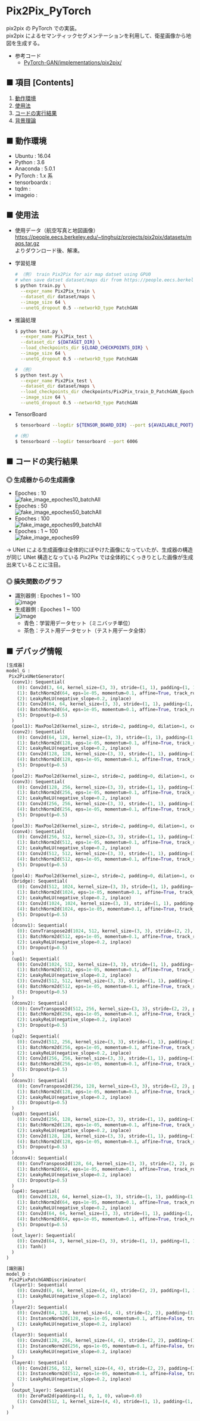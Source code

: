 # Pix2Pix_PyTorch
pix2pix の PyTorch での実装。<br>
pix2pix によるセマンティックセグメンテーションを利用して、衛星画像から地図を生成する。<br>

- 参考コード
    - [PyTorch-GAN/implementations/pix2pix/](https://github.com/eriklindernoren/PyTorch-GAN/tree/master/implementations/pix2pix)

## ■ 項目 [Contents]
1. [動作環境](#動作環境)
1. [使用法](#使用法)
1. [コードの実行結果](#コードの実行結果)
1. [背景理論](https://github.com/Yagami360/My_NoteBook/blob/master/%E6%83%85%E5%A0%B1%E5%B7%A5%E5%AD%A6/%E6%83%85%E5%A0%B1%E5%B7%A5%E5%AD%A6_%E6%A9%9F%E6%A2%B0%E5%AD%A6%E7%BF%92_%E7%94%9F%E6%88%90%E3%83%A2%E3%83%87%E3%83%AB.md#pix2pix)


## ■ 動作環境

- Ubuntu : 16.04
- Python : 3.6
- Anaconda : 5.0.1
- PyTorch : 1.x 系
- tensorboardx :
- tqdm :
- imageio :

## ■ 使用法

- 使用データ（航空写真と地図画像）<br>
  https://people.eecs.berkeley.edu/~tinghuiz/projects/pix2pix/datasets/maps.tar.gz<br>
  よりダウンロード後、解凍。

- 学習処理
  ```sh
  # （例） train Pix2Pix for air map datset using GPU0
  # when save datset dataset/maps dir from https://people.eecs.berkeley.edu/~tinghuiz/projects/pix2pix/datasets/maps.tar.gz
  $ python train.py \
    --exper_name Pix2Pix_train \
    --dataset_dir dataset/maps \
    --image_size 64 \
    --unetG_dropout 0.5 --networkD_type PatchGAN
  ```

- 推論処理
  ```sh
  $ python test.py \
    --exper_name Pix2Pix_test \
    --dataset_dir ${DATASET_DIR} \
    --load_checkpoints_dir ${LOAD_CHECKPOINTS_DIR} \
    --image_size 64 \
    --unetG_dropout 0.5 --networkD_type PatchGAN
  ```
  ```sh
  # （例）
  $ python test.py \
    --exper_name Pix2Pix_test \
    --dataset_dir dataset/maps \
    --load_checkpoints_dir checkpoints/Pix2Pix_train_D_PatchGAN_Epoch100_191231 \
    --image_size 64 \
    --unetG_dropout 0.5 --networkD_type PatchGAN
  ```

- TensorBoard
  ```sh
  $ tensorboard --logdir ${TENSOR_BOARD_DIR} --port ${AVAILABLE_POOT}
  ```

  ```sh
  #（例）
  $ tensorboard --logdir tensorboard --port 6006
  ```

<a id="コードの実行結果"></a>

## ■ コードの実行結果

### ◎ 生成器からの生成画像

- Epoches : 10<br>
  ![fake_image_epoches10_batchAll](https://user-images.githubusercontent.com/25688193/71606211-51840100-2bb2-11ea-8feb-6b3603abce70.png)<br>
- Epoches : 50<br>
  ![fake_image_epoches50_batchAll](https://user-images.githubusercontent.com/25688193/71606207-51840100-2bb2-11ea-82c6-19a80d99d48d.png)<br>
- Epoches : 100<br>
  ![fake_image_epoches99_batchAll](https://user-images.githubusercontent.com/25688193/71606210-51840100-2bb2-11ea-8543-593afadbcc1e.png)<br>
- Epoches : 1 ~ 100<br>
  ![fake_image_epoches99](https://user-images.githubusercontent.com/25688193/71606208-51840100-2bb2-11ea-9ab8-3796264c022e.gif)<br>

→ UNet による生成画像は全体的にぼやけた画像になっていたが、生成器の構造が同じ UNet 構造となっている Pix2Pix では全体的にくっきりとした画像が生成出来ていることに注目。

### ◎ 損失関数のグラフ

- 識別器側 : Epoches 1 ~ 100<br>
  ![image](https://user-images.githubusercontent.com/25688193/71606246-90b25200-2bb2-11ea-9792-e5e2d3e6dfc2.png)<br>
- 生成器側 : Epoches 1 ~ 100<br>
  ![image](https://user-images.githubusercontent.com/25688193/71606259-a758a900-2bb2-11ea-8721-6b2643d59321.png)<br>
  - 青色：学習用データセット（ミニバッチ単位）
  - 茶色：テスト用データセット（テスト用データ全体）

## ■ デバッグ情報

```python
[生成器]
model_G :
 Pix2PixUNetGenerator(
  (conv1): Sequential(
    (0): Conv2d(3, 64, kernel_size=(3, 3), stride=(1, 1), padding=(1, 1))
    (1): BatchNorm2d(64, eps=1e-05, momentum=0.1, affine=True, track_running_stats=True)
    (2): LeakyReLU(negative_slope=0.2, inplace)
    (3): Conv2d(64, 64, kernel_size=(3, 3), stride=(1, 1), padding=(1, 1))
    (4): BatchNorm2d(64, eps=1e-05, momentum=0.1, affine=True, track_running_stats=True)
    (5): Dropout(p=0.5)
  )
  (pool1): MaxPool2d(kernel_size=2, stride=2, padding=0, dilation=1, ceil_mode=False)
  (conv2): Sequential(
    (0): Conv2d(64, 128, kernel_size=(3, 3), stride=(1, 1), padding=(1, 1))
    (1): BatchNorm2d(128, eps=1e-05, momentum=0.1, affine=True, track_running_stats=True)
    (2): LeakyReLU(negative_slope=0.2, inplace)
    (3): Conv2d(128, 128, kernel_size=(3, 3), stride=(1, 1), padding=(1, 1))
    (4): BatchNorm2d(128, eps=1e-05, momentum=0.1, affine=True, track_running_stats=True)
    (5): Dropout(p=0.5)
  )
  (pool2): MaxPool2d(kernel_size=2, stride=2, padding=0, dilation=1, ceil_mode=False)
  (conv3): Sequential(
    (0): Conv2d(128, 256, kernel_size=(3, 3), stride=(1, 1), padding=(1, 1))
    (1): BatchNorm2d(256, eps=1e-05, momentum=0.1, affine=True, track_running_stats=True)
    (2): LeakyReLU(negative_slope=0.2, inplace)
    (3): Conv2d(256, 256, kernel_size=(3, 3), stride=(1, 1), padding=(1, 1))
    (4): BatchNorm2d(256, eps=1e-05, momentum=0.1, affine=True, track_running_stats=True)
    (5): Dropout(p=0.5)
  )
  (pool3): MaxPool2d(kernel_size=2, stride=2, padding=0, dilation=1, ceil_mode=False)
  (conv4): Sequential(
    (0): Conv2d(256, 512, kernel_size=(3, 3), stride=(1, 1), padding=(1, 1))
    (1): BatchNorm2d(512, eps=1e-05, momentum=0.1, affine=True, track_running_stats=True)
    (2): LeakyReLU(negative_slope=0.2, inplace)
    (3): Conv2d(512, 512, kernel_size=(3, 3), stride=(1, 1), padding=(1, 1))
    (4): BatchNorm2d(512, eps=1e-05, momentum=0.1, affine=True, track_running_stats=True)
    (5): Dropout(p=0.5)
  )
  (pool4): MaxPool2d(kernel_size=2, stride=2, padding=0, dilation=1, ceil_mode=False)
  (bridge): Sequential(
    (0): Conv2d(512, 1024, kernel_size=(3, 3), stride=(1, 1), padding=(1, 1))
    (1): BatchNorm2d(1024, eps=1e-05, momentum=0.1, affine=True, track_running_stats=True)
    (2): LeakyReLU(negative_slope=0.2, inplace)
    (3): Conv2d(1024, 1024, kernel_size=(3, 3), stride=(1, 1), padding=(1, 1))
    (4): BatchNorm2d(1024, eps=1e-05, momentum=0.1, affine=True, track_running_stats=True)
    (5): Dropout(p=0.5)
  )
  (dconv1): Sequential(
    (0): ConvTranspose2d(1024, 512, kernel_size=(3, 3), stride=(2, 2), padding=(1, 1), output_padding=(1, 1))
    (1): BatchNorm2d(512, eps=1e-05, momentum=0.1, affine=True, track_running_stats=True)
    (2): LeakyReLU(negative_slope=0.2, inplace)
    (3): Dropout(p=0.5)
  )
  (up1): Sequential(
    (0): Conv2d(1024, 512, kernel_size=(3, 3), stride=(1, 1), padding=(1, 1))
    (1): BatchNorm2d(512, eps=1e-05, momentum=0.1, affine=True, track_running_stats=True)
    (2): LeakyReLU(negative_slope=0.2, inplace)
    (3): Conv2d(512, 512, kernel_size=(3, 3), stride=(1, 1), padding=(1, 1))
    (4): BatchNorm2d(512, eps=1e-05, momentum=0.1, affine=True, track_running_stats=True)
    (5): Dropout(p=0.5)
  )
  (dconv2): Sequential(
    (0): ConvTranspose2d(512, 256, kernel_size=(3, 3), stride=(2, 2), padding=(1, 1), output_padding=(1, 1))
    (1): BatchNorm2d(256, eps=1e-05, momentum=0.1, affine=True, track_running_stats=True)
    (2): LeakyReLU(negative_slope=0.2, inplace)
    (3): Dropout(p=0.5)
  )
  (up2): Sequential(
    (0): Conv2d(512, 256, kernel_size=(3, 3), stride=(1, 1), padding=(1, 1))
    (1): BatchNorm2d(256, eps=1e-05, momentum=0.1, affine=True, track_running_stats=True)
    (2): LeakyReLU(negative_slope=0.2, inplace)
    (3): Conv2d(256, 256, kernel_size=(3, 3), stride=(1, 1), padding=(1, 1))
    (4): BatchNorm2d(256, eps=1e-05, momentum=0.1, affine=True, track_running_stats=True)
    (5): Dropout(p=0.5)
  )
  (dconv3): Sequential(
    (0): ConvTranspose2d(256, 128, kernel_size=(3, 3), stride=(2, 2), padding=(1, 1), output_padding=(1, 1))
    (1): BatchNorm2d(128, eps=1e-05, momentum=0.1, affine=True, track_running_stats=True)
    (2): LeakyReLU(negative_slope=0.2, inplace)
    (3): Dropout(p=0.5)
  )
  (up3): Sequential(
    (0): Conv2d(256, 128, kernel_size=(3, 3), stride=(1, 1), padding=(1, 1))
    (1): BatchNorm2d(128, eps=1e-05, momentum=0.1, affine=True, track_running_stats=True)
    (2): LeakyReLU(negative_slope=0.2, inplace)
    (3): Conv2d(128, 128, kernel_size=(3, 3), stride=(1, 1), padding=(1, 1))
    (4): BatchNorm2d(128, eps=1e-05, momentum=0.1, affine=True, track_running_stats=True)
    (5): Dropout(p=0.5)
  )
  (dconv4): Sequential(
    (0): ConvTranspose2d(128, 64, kernel_size=(3, 3), stride=(2, 2), padding=(1, 1), output_padding=(1, 1))
    (1): BatchNorm2d(64, eps=1e-05, momentum=0.1, affine=True, track_running_stats=True)
    (2): LeakyReLU(negative_slope=0.2, inplace)
    (3): Dropout(p=0.5)
  )
  (up4): Sequential(
    (0): Conv2d(128, 64, kernel_size=(3, 3), stride=(1, 1), padding=(1, 1))
    (1): BatchNorm2d(64, eps=1e-05, momentum=0.1, affine=True, track_running_stats=True)
    (2): LeakyReLU(negative_slope=0.2, inplace)
    (3): Conv2d(64, 64, kernel_size=(3, 3), stride=(1, 1), padding=(1, 1))
    (4): BatchNorm2d(64, eps=1e-05, momentum=0.1, affine=True, track_running_stats=True)
    (5): Dropout(p=0.5)
  )
  (out_layer): Sequential(
    (0): Conv2d(64, 3, kernel_size=(3, 3), stride=(1, 1), padding=(1, 1))
    (1): Tanh()
  )
)
```

```python
[識別器]
model_D :
 Pix2PixPatchGANDiscriminator(
  (layer1): Sequential(
    (0): Conv2d(6, 64, kernel_size=(4, 4), stride=(2, 2), padding=(1, 1))
    (1): LeakyReLU(negative_slope=0.2, inplace)
  )
  (layer2): Sequential(
    (0): Conv2d(64, 128, kernel_size=(4, 4), stride=(2, 2), padding=(1, 1))
    (1): InstanceNorm2d(128, eps=1e-05, momentum=0.1, affine=False, track_running_stats=False)
    (2): LeakyReLU(negative_slope=0.2, inplace)
  )
  (layer3): Sequential(
    (0): Conv2d(128, 256, kernel_size=(4, 4), stride=(2, 2), padding=(1, 1))
    (1): InstanceNorm2d(256, eps=1e-05, momentum=0.1, affine=False, track_running_stats=False)
    (2): LeakyReLU(negative_slope=0.2, inplace)
  )
  (layer4): Sequential(
    (0): Conv2d(256, 512, kernel_size=(4, 4), stride=(2, 2), padding=(1, 1))
    (1): InstanceNorm2d(512, eps=1e-05, momentum=0.1, affine=False, track_running_stats=False)
    (2): LeakyReLU(negative_slope=0.2, inplace)
  )
  (output_layer): Sequential(
    (0): ZeroPad2d(padding=(1, 0, 1, 0), value=0.0)
    (1): Conv2d(512, 1, kernel_size=(4, 4), stride=(1, 1), padding=(1, 1), bias=False)
  )
)
```
